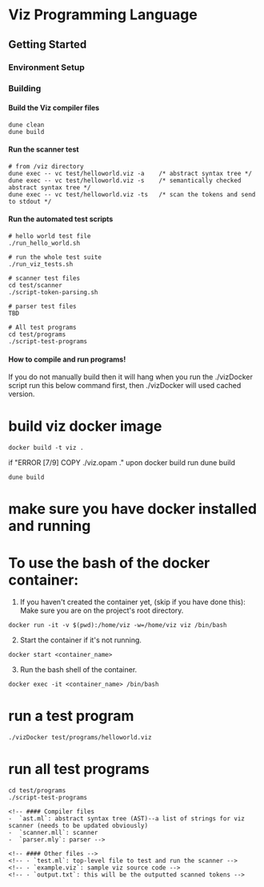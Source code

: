 # Viz Programming Language

## Getting Started
### Environment Setup

### Building
#### Build the Viz compiler files

```
dune clean
dune build
```

#### Run the scanner test
```
# from /viz directory
dune exec -- vc test/helloworld.viz -a    /* abstract syntax tree */
dune exec -- vc test/helloworld.viz -s    /* semantically checked abstract syntax tree */
dune exec -- vc test/helloworld.viz -ts   /* scan the tokens and send to stdout */
```

#### Run the automated test scripts
```
# hello world test file
./run_hello_world.sh

# run the whole test suite
./run_viz_tests.sh

# scanner test files
cd test/scanner
./script-token-parsing.sh

# parser test files
TBD

# All test programs
cd test/programs
./script-test-programs
```

#### How to compile and run programs!
If you do not manually build then it will hang when you run the ./vizDocker script
run this below command first, then ./vizDocker will used cached version.
# build viz docker image
```
docker build -t viz .
```
if "ERROR [7/9] COPY ./viz.opam ." upon docker build 
run dune build
```
dune build
```

# make sure you have docker installed and running

# To use the bash of the docker container:
1. If you haven't created the container yet, (skip if you have done this):
Make sure you are on the project's root directory.
```
docker run -it -v $(pwd):/home/viz -w=/home/viz viz /bin/bash
```
2. Start the container if it's not running.
```
docker start <container_name>
```
3. Run the bash shell of the container.
```
docker exec -it <container_name> /bin/bash 
```


# run a test program
`./vizDocker test/programs/helloworld.viz`

# run all test programs
```
cd test/programs
./script-test-programs

<!-- #### Compiler files
-  `ast.ml`: abstract syntax tree (AST)--a list of strings for viz scanner (needs to be updated obviously) 
-  `scanner.mll`: scanner
-  `parser.mly`: parser -->

<!-- #### Other files -->
<!-- - `test.ml`: top-level file to test and run the scanner -->
<!-- - `example.viz`: sample viz source code -->
<!-- - `output.txt`: this will be the outputted scanned tokens -->
